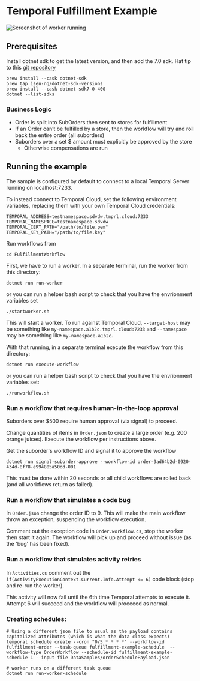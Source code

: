 # Temporal Fulfillment Example

![Screenshot of worker running](./screenshot.png)

## Prerequisites
Install dotnet sdk to get the latest version, and then add the 7.0 sdk. Hat tip to this [git repository](https://github.com/isen-ng/homebrew-dotnet-sdk-versions)

```
brew install --cask dotnet-sdk
brew tap isen-ng/dotnet-sdk-versions
brew install --cask dotnet-sdk7-0-400
dotnet --list-sdks
```

### Business Logic
* Order is split into SubOrders then sent to stores for fulfillment
* If an Order can’t be fulfilled by a store, then the workflow will try and roll back the entire order (all suborders)
* Suborders over a set $ amount must explicitly be approved by the store
    * Otherwise compensations are run


## Running the example

The sample is configured by default to connect to a local Temporal Server running on localhost:7233.

To instead connect to Temporal Cloud, set the following environment variables, replacing them with your own Temporal Cloud credentials:

```
TEMPORAL_ADDRESS=testnamespace.sdvdw.tmprl.cloud:7233
TEMPORAL_NAMESPACE=testnamespace.sdvdw
TEMPORAL_CERT_PATH="/path/to/file.pem"
TEMPORAL_KEY_PATH="/path/to/file.key"
```

Run workflows from
```
cd FulfillmentWorkflow
```

First, we have to run a worker. In a separate terminal, run the worker from this directory:
```
dotnet run run-worker
```

or you can run a helper bash script to check that you have the envrionment variables set

```
./startworker.sh
```

This will start a worker. To run against Temporal Cloud, `--target-host` may be something like
`my-namespace.a1b2c.tmprl.cloud:7233` and `--namespace` may be something like `my-namespace.a1b2c`.

With that running, in a separate terminal execute the workflow from this directory:
```
dotnet run execute-workflow
```

or you can run a helper bash script to check that you have the envrionment variables set:

```
./runworkflow.sh
```

### Run a workflow that requires human-in-the-loop approval

Suborders over $500 require human approval (via signal) to proceed.

Change quantities of items in `Order.json` to create a large order (e.g. 200 orange juices). Execute the workflow per instructions above.

Get the suborder's workflow ID and signal it to approve the workflow
```
dotnet run signal-suborder-approve --workflow-id order-9ad64b2d-0920-434d-8f78-e994805a50dd-001
```
This must be done within 20 seconds or all child workflows are rolled back (and all workflows return as failed).

### Run a workflow that simulates a code bug

In `Order.json` change the order ID to 9. This will make the main workflow throw an exception, suspending the workflow execution.

Comment out the exception code in `Order.workflow.cs`, stop the worker then start it again. The workflow will pick up and proceed without issue (as the 'bug' has been fixed).

### Run a workflow that simulates activity retries

In `Activities.cs` comment out the `if(ActivityExecutionContext.Current.Info.Attempt <= 6)` code block (stop and re-run the worker).

This activity will now fail until the 6th time Temporal attempts to execute it. Attempt 6 will succeed and the workflow will proceeed as normal.

### Creating schedules:
```
# Using a different json file to usual as the payload contains capitalized attributes (which is what the data class expects)
temporal schedule create --cron "0/5 * * * *" --workflow-id fulfillment-order --task-queue fulfillment-example-schedule  --workflow-type OrderWorkflow --schedule-id fulfillment-example-schedule-1 --input-file DataSamples/orderSchedulePayload.json

# worker runs on a different task queue
dotnet run run-worker-schedule
```